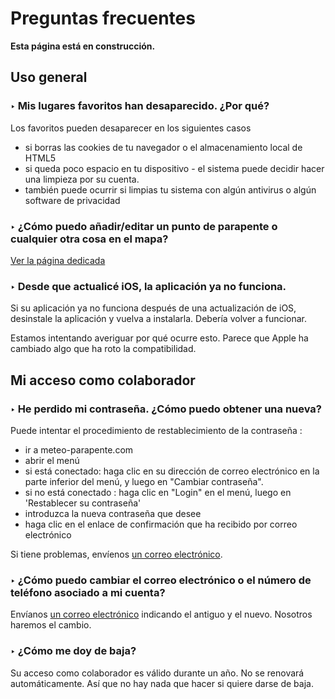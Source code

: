 # Preguntas frecuentes

**Esta página está en construcción.**

## Uso general

### ‣ Mis lugares favoritos han desaparecido. ¿Por qué?

Los favoritos pueden desaparecer en los siguientes casos

- si borras las cookies de tu navegador o el almacenamiento local de HTML5
- si queda poco espacio en tu dispositivo - el sistema puede decidir hacer una limpieza por su cuenta.
- también puede ocurrir si limpias tu sistema con algún antivirus o algún software de privacidad

### ‣ ¿Cómo puedo añadir/editar un punto de parapente o cualquier otra cosa en el mapa?

[Ver la página dedicada](additional/edit-the-map.md)

### ‣ Desde que actualicé iOS, la aplicación ya no funciona.

Si su aplicación ya no funciona después de una actualización de iOS, desinstale la aplicación y vuelva a instalarla. Debería volver a funcionar.

Estamos intentando averiguar por qué ocurre esto. Parece que Apple ha cambiado algo que ha roto la compatibilidad.

## Mi acceso como colaborador

### ‣ He perdido mi contraseña. ¿Cómo puedo obtener una nueva?
Puede intentar el procedimiento de restablecimiento de la contraseña :

- ir a meteo-parapente.com
- abrir el menú
- si está conectado: haga clic en su dirección de correo electrónico en la parte inferior del menú, y luego en "Cambiar contraseña".
- si no está conectado : haga clic en "Login" en el menú, luego en 'Restablecer su contraseña'
- introduzca la nueva contraseña que desee
- haga clic en el enlace de confirmación que ha recibido por correo electrónico

Si tiene problemas, envíenos [un correo electrónico](../contact.md).

### ‣ ¿Cómo puedo cambiar el correo electrónico o el número de teléfono asociado a mi cuenta?
Envíanos [un correo electrónico](../contact.md) indicando el antiguo y el nuevo. Nosotros haremos el cambio.

### ‣ ¿Cómo me doy de baja?
Su acceso como colaborador es válido durante un año. No se renovará automáticamente. Así que no hay nada que hacer si quiere darse de baja.
